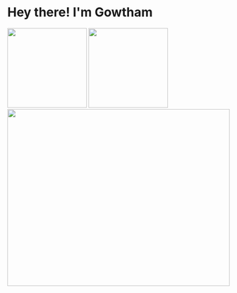 # Hey there! I'm Gowtham

<table border="0">

<div align="left">
   <img height="180em" src="https://github-readme-stats-three-sepia.vercel.app/api?username=gowth6m&show_icons=true&hide_border=true&bg_color=ffffff00&text_color=4EB18D&title_color=ff7b72&icon_color=4B2C2F" />
   <img height="180em" src="https://github-readme-stats-three-sepia.vercel.app/api/top-langs/?username=gowth6m&layout=compact&exclude_repo=github-readme-stats&hide_border=true&bg_color=ffffff00&text_color=4EB18D&title_color=ff7b72&icon_color=4B2C2F" />
</div>


<!-- <img align="right" src="https://user-images.githubusercontent.com/5713670/87202985-820dcb80-c2b6-11ea-9f56-7ec461c497c3.gif" width="200"/> -->
<div align="center">
    <img align="center" src="https://media1.giphy.com/media/v1.Y2lkPTc5MGI3NjExMmJ5bjRpb3N5bzlodG5xcXM1NGw3bXp5Ymx6ZzVyOTExYjJyczVkeiZlcD12MV9pbnRlcm5hbF9naWZfYnlfaWQmY3Q9Zw/3s6inaVnOnO6L3vbwR/giphy.webp" width="100%" height="400px" />
</div>
